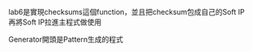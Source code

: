 lab6是實現checksums這個function，並且把checksum包成自己的Soft IP<br>
再將Soft IP拉進主程式做使用<BR>

Generator開頭是Pattern生成的程式
